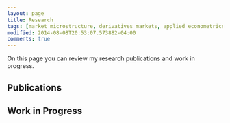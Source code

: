 ```yaml
---
layout: page
title: Research 
tags: [market microstructure, derivatives markets, applied econometrics, computational methods]
modified: 2014-08-08T20:53:07.573882-04:00
comments: true
---
```


On this page you can review my research publications and work in progress.

## Publications


## Work in Progress 
